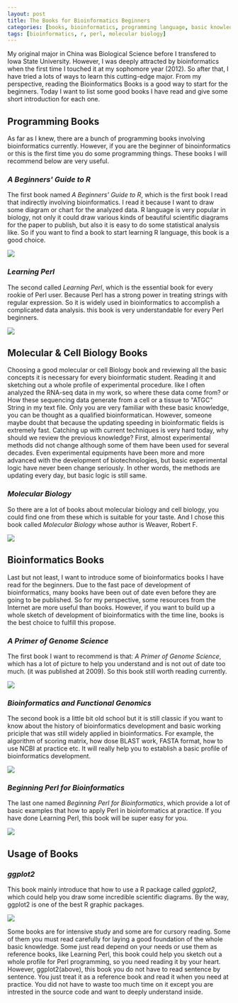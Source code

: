 ```yaml
---
layout: post
title: The Books for Bioinformatics Beginners 
categories: [books, bioinformatics, programming language, basic knowledge]
tags: [bioinformatics, r, perl, molecular biology]
---
```


My original major in China was Biological Science before I transfered to Iowa State University. However, I was deeply attracted by bioinformatics when the first time I touched it at my sophomore year (2012). So after that, I have tried a lots of ways to learn this cutting-edge major. From my perspective, reading the Bioinformatics Books is a good way to start for the beginners. Today I want to list some good books I have read and give some short introduction for each one.

## Programming Books 

As far as I knew, there are a bunch of programming books involving bioinformatics currently. However, if you are the beginner of binoinformatics or this is the first time you do some programming things. These books I will recommend below are very useful.

### *A Beginners' Guide to R*

The first book named *A Beginners' Guide to R*, which is the first book I read that indirectly involving bioinformatics. I read it because I want to draw some diagram or chart for 
the analyzed data. R language is very popular in biology, not only it could draw various kinds of beautiful scientific diagrams for the paper to publish, but also it is easy to do some statistical analysis like. So if you want to find a book to start learning R language, this book is a good choice.

![](http://i.imgur.com/Yl3WqvU.jpg)

### *Learning Perl*

The second called *Learning Perl*, which is the essential book for every rookie of Perl user. Because Perl has a strong power in treating strings with regular expression. So it is widely used in bioinformatics to accomplish a complicated data analysis. this book is very understandable for every Perl beginners.

![](http://i.imgur.com/JdL6dv3.jpg)

## Molecular & Cell Biology Books

Choosing a good molecular or cell Biology book and reviewing all the basic concepts it is necessary for every bioinformatic student. Reading it and sketching out a whole profile of experimental procedure. like I often analyzed the RNA-seq data in my work, so where these data come from? or How these sequencing data generate from a cell or a tissue to "ATGC" String in my text file. Only you are very familiar with these basic knowledge, you can be thought as a qualified bioinformatican. However, someone maybe doubt that because the updating speeding in bioinformatic fields is extremely fast. Catching up with current techniques is very hard today, why should we review the previous knowledge? First, almost experimental methods did not change although some of them have been used for several decades. Even experimental equipments have been more and more advanced with the development of biotechnologies, but basic experimental logic have never been change seriously. In other words, the methods are updating every day, but basic logic is still same.

### *Molecular Biology*

So there are a lot of books about molecular biology and cell biology, you could find one from these which is suitable for your taste. And I chose this book called *Molecular Biology* whose author is Weaver, Robert F. 

![](http://img3.douban.com/lpic/s7069332.jpg)

## Bioinformatics Books

Last but not least, I want to introduce some of bioinformatics books I have read for the beginners. Due to the fast pace of development of bioinformatics, many books have been out of date even before they are going to be published. So for my perspective, some resources from the Internet are more useful than books. However, if you want to build up a whole sketch of development of bioinformatics with the time line, books is the best choice to fulfill this propose. 

### *A Primer of Genome Science*

The first book I want to recommend is that: *A Primer of Genome Science*, which has a lot of picture to help you understand and is not out of date too much. (it was published at 2009). So this book still worth reading currently. 

![](http://i.imgur.com/55pFwy8.jpg)

### *Bioinformatics and Functional Genomics*

The second book is a little bit old school but it is still classic if you want to know about the history of bioinformatics development and basic working priciple that was still widely applied in bioinformatics. For example, the algorithm of scoring matrix, how dose BLAST work, FASTA format, how to use NCBI at practice etc. It will really help you to establish a basic profile of bioinformatics development. 

![](http://i.imgur.com/w0WxcNa.jpg)

###  *Beginning Perl for Bioinformatics*

The last one named *Beginning Perl for Bioinformatics*, which provide a lot of basic examples that how to apply Perl in bioinformatics at practice. If you have done Learning Perl, this book will be super easy for you.

![](http://i.imgur.com/ZG98H8g.gif)

## Usage of Books

### *ggplot2*

This book mainly introduce that how to use a R package called *ggplot2*, which could help you draw some incredible scientific diagrams. By the way, ggplot2 is one of the best R graphic packages. 

![](http://i.imgur.com/HrfShGL.jpg)

Some books are for intensive study and some are for cursory reading. Some of them you must read carefully for laying a good foundation of the whole basic knowledge. Some just read depend on your needs or use them as reference books, like Learning Perl, this book could help you sketch out a whole profile for Perl programming, so you need reading it by your heart. However, ggplot2(above), this book you do not have to read sentence by sentence. You just treat it as a reference book and read it when you need at practice. You did not have to waste too much time on it except you are intrested in the source code and want to deeply understand inside.

